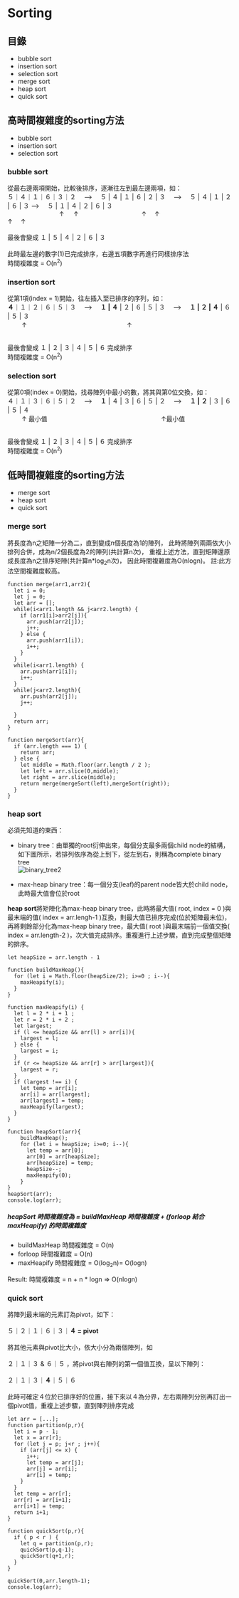# Sorting

## 目錄
* bubble sort
* insertion sort
* selection sort
* merge sort 
* heap sort
* quick sort
  
## 高時間複雜度的sorting方法
* bubble sort
* insertion sort
* selection sort<br />
### bubble sort <br />
從最右邊兩項開始，比較後排序，逐漸往左到最左邊兩項，如：<br />
５｜４｜１｜６｜３｜２  &emsp;-->&emsp;  ５ | ４ | １ | ６ | ２ | ３ &emsp;-->&emsp; ５ | ４ | １ | ２ | ６ | ３ -->&emsp; ５ | １ | ４ | ２ | ６ | ３<br />
&emsp;&emsp;&emsp;&emsp;&emsp;&emsp;&emsp;&emsp; ↑&emsp;&ensp;↑&emsp;&emsp;&emsp;&emsp;&emsp;&emsp;&emsp;&emsp; &emsp;&ensp; ↑&emsp; ↑ &emsp;&emsp;&emsp; &emsp;&emsp;&emsp; &emsp; &emsp; &ensp;↑&emsp; ↑ <br /><br />
最後會變成 １ | ５ | ４ | ２ | ６ | ３ <br /><br />
此時最左邊的數字(1)已完成排序，右邊五項數字再進行同樣排序法 <br />
時間複雜度 = O(n<sup>2</sup>)<br />
### insertion sort <br />
從第1項(index = 1)開始，往左插入至已排序的序列，如：<br />
**４**｜１｜２｜６｜５｜３  &emsp;-->&emsp;  **１ | ４** | ２ | ６ | ５ | ３ &emsp;-->&emsp; **１ | ２ | ４** | ６ | ５ | ３ <br />
&emsp;&emsp; ↑ &emsp;&emsp;&emsp;&emsp;&emsp;&emsp;&emsp;&emsp;&emsp;&emsp;&emsp;&emsp;&emsp;&emsp;&ensp;　 ↑<br /><br />

最後會變成 １ | ２ | ３ | ４ | ５ | ６ 完成排序<br />
時間複雜度 = O(n<sup>2</sup>)<br />
### selection sort <br />
從第0項(index = 0)開始，找尋陣列中最小的數，將其與第0位交換，如：<br />
４｜１｜３｜６｜５｜２  &emsp;-->&emsp;  **１** | ４ | ３ | ６ | ５ | ２ &emsp;-->&emsp; **１ | ２** | ３ | ６ | ５ | ４ <br />
&emsp;&emsp; ↑ 最小值&emsp;&emsp;&emsp;&emsp;&emsp;&emsp;&emsp;&emsp;&emsp;&emsp;&emsp;&emsp;&emsp;&emsp;&emsp;&emsp;&ensp;&ensp;　 ↑最小值<br /><br />

最後會變成 １ | ２ | ３ | ４ | ５ | ６ 完成排序<br />
時間複雜度 = O(n<sup>2</sup>)<br />

## 低時間複雜度的sorting方法
* merge sort
* heap sort
* quick sort
### merge sort <br />
將長度為n之矩陣一分為二，直到變成n個長度為1的陣列，
此時將陣列兩兩依大小排列合併，成為n/2個長度為2的陣列(共計算n次)，
重複上述方法，直到矩陣還原成長度為n之排序矩陣(共計算n*log<sub>2</sub>n次)，
因此時間複雜度為O(nlogn)。
註:此方法空間複雜度較高。
```
function merge(arr1,arr2){
  let i = 0;
  let j = 0;
  let arr = [];
  while(i<arr1.length && j<arr2.length) {
    if (arr1[i]>arr2[j]){
      arr.push(arr2[j]);
      j++;
    } else {
      arr.push(arr1[i]);
      i++;
    }
  }
  while(i<arr1.length) {
    arr.push(arr1[i]);
    i++;
  }
  while(j<arr2.length){
    arr.push(arr2[j]);
    j++;

  }
  return arr;
}

function mergeSort(arr){
  if (arr.length === 1) {
    return arr;
  } else {
    let middle = Math.floor(arr.length / 2 );
    let left = arr.slice(0,middle);
    let right = arr.slice(middle);
    return merge(mergeSort(left),mergeSort(right));
  }
}
```
### heap sort 
必須先知道的東西：
* binary tree：由單獨的root衍伸出來，每個分支最多兩個child node的結構，如下圖所示，若排列依序為從上到下，從左到右，則稱為complete binary tree </br>
![binary_tree2](https://raw.githubusercontent.com/Samuel-Fan/photo/main/binary-tree-2.JPG)

* max-heap binary tree：每一個分支(leaf)的parent node皆大於child node，此時最大值會位於root

**heap sort**將矩陣化為max-heap binary tree，此時將最大值( root, index = 0 )與最末端的值( index = arr.lengh-1 )互換，則最大值已排序完成(位於矩陣最末位)，再將剩餘部分化為max-heap binary tree，最大值( root )與最末端前一個值交換( index = arr.length-2 )，次大值完成排序。重複進行上述步驟，直到完成整個矩陣的排序。</br>

```
let heapSize = arr.length - 1

function buildMaxHeap(){
  for (let i = Math.floor(heapSize/2); i>=0 ; i--){
    maxHeapify(i);
  }
}

function maxHeapify(i) {
  let l = 2 * i + 1 ;
  let r = 2 * i + 2 ;
  let largest;
  if (l <= heapSize && arr[l] > arr[i]){
    largest = l;
  } else {
    largest = i;
  }
  if (r <= heapSize && arr[r] > arr[largest]){
    largest = r;
  }
  if (largest !== i) {
    let temp = arr[i]; 
    arr[i] = arr[largest]; 
    arr[largest] = temp; 
    maxHeapify(largest);
  }
}

function heapSort(arr){
    buildMaxHeap();
    for (let i = heapSize; i>=0; i--){
      let temp = arr[0];
      arr[0] = arr[heapSize];
      arr[heapSize] = temp;
      heapSize--;
      maxHeapify(0);
    }
}
heapSort(arr);
console.log(arr);
```
##### heapSort 時間複雜度為 = buildMaxHeap 時間複雜度 + (forloop 結合 maxHeapify) 的時間複雜度
* buildMaxHeap 時間複雜度 = O(n)
* forloop 時間複雜度 = O(n)
* maxHeapify 時間複雜度 = O(log<sub>2</sub>n)= O(logn)

Result: 時間複雜度 = n + n * logn => O(nlogn)

### quick sort
將陣列最末端的元素訂為pivot，如下：</br></br>
５｜２｜１｜６｜３｜**４ = pivot** </br></br>
將其他元素與pivot比大小，依大小分為兩個陣列，如</br></br>
２｜１｜３  &  ６｜５  ，將pivot與右陣列的第一個值互換，呈以下陣列：</br></br>
２｜１｜３｜**４**｜５｜６　</br></br>此時可確定４位於已排序好的位置，接下來以４為分界，左右兩陣列分別再訂出一個pivot值，重複上述步驟，直到陣列排序完成

```
let arr = [...];
function partition(p,r){
  let i = p - 1;
  let x = arr[r];
  for (let j = p; j<r ; j++){
    if (arr[j] <= x) {
      i++;
      let temp = arr[j];
      arr[j] = arr[i];
      arr[i] = temp;
    }
  }
  let temp = arr[r];
  arr[r] = arr[i+1];
  arr[i+1] = temp;
  return i+1;
}

function quickSort(p,r){
  if ( p < r ) {
    let q = partition(p,r);
    quickSort(p,q-1);
    quickSort(q+1,r);
  }
}

quickSort(0,arr.length-1);
console.log(arr);
```
